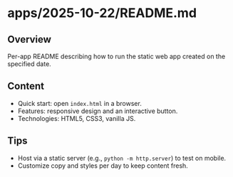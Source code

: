 # apps/2025-10-22/README.md

## Overview
Per-app README describing how to run the static web app created on the specified date.

## Content
- Quick start: open `index.html` in a browser.
- Features: responsive design and an interactive button.
- Technologies: HTML5, CSS3, vanilla JS.

## Tips
- Host via a static server (e.g., `python -m http.server`) to test on mobile.
- Customize copy and styles per day to keep content fresh.